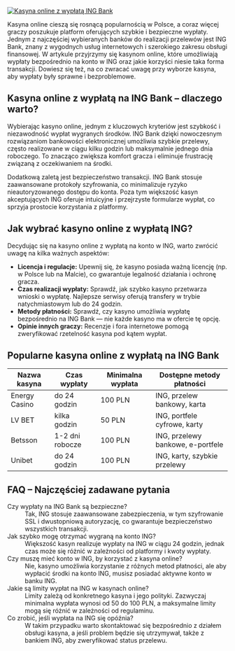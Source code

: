 [![Kasyna online z wypłatą ING Bank](https://123-caf.pages.dev/gitsignup.png)](https://vrmoo.ru/Bt82HjjY)

<p>Kasyna online cieszą się rosnącą popularnością w Polsce, a coraz więcej graczy poszukuje platform oferujących szybkie i bezpieczne wypłaty. Jednym z najczęściej wybieranych banków do realizacji przelewów jest ING Bank, znany z wygodnych usług internetowych i szerokiego zakresu obsługi finansowej. W artykule przyjrzymy się kasynom online, które umożliwiają wypłaty bezpośrednio na konto w ING oraz jakie korzyści niesie taka forma transakcji. Dowiesz się też, na co zwracać uwagę przy wyborze kasyna, aby wypłaty były sprawne i bezproblemowe.</p>  <h2>Kasyna online z wypłatą na ING Bank – dlaczego warto?</h2> <p>Wybierając kasyno online, jednym z kluczowych kryteriów jest szybkość i niezawodność wypłat wygranych środków. ING Bank dzięki nowoczesnym rozwiązaniom bankowości elektronicznej umożliwia szybkie przelewy, często realizowane w ciągu kilku godzin lub maksymalnie jednego dnia roboczego. To znacząco zwiększa komfort gracza i eliminuje frustrację związaną z oczekiwaniem na środki.</p> <p>Dodatkową zaletą jest bezpieczeństwo transakcji. ING Bank stosuje zaawansowane protokoły szyfrowania, co minimalizuje ryzyko nieautoryzowanego dostępu do konta. Poza tym większość kasyn akceptujących ING oferuje intuicyjne i przejrzyste formularze wypłat, co sprzyja prostocie korzystania z platformy.</p>  <h2>Jak wybrać kasyno online z wypłatą ING?</h2> <p>Decydując się na kasyno online z wypłatą na konto w ING, warto zwrócić uwagę na kilka ważnych aspektów:</p> <ul> <li><strong>Licencja i regulacje:</strong> Upewnij się, że kasyno posiada ważną licencję (np. w Polsce lub na Malcie), co gwarantuje legalność działania i ochronę gracza.</li> <li><strong>Czas realizacji wypłaty:</strong> Sprawdź, jak szybko kasyno przetwarza wnioski o wypłatę. Najlepsze serwisy oferują transfery w trybie natychmiastowym lub do 24 godzin.</li> <li><strong>Metody płatności:</strong> Sprawdź, czy kasyno umożliwia wypłatę bezpośrednio na ING Bank — nie każde kasyno ma w ofercie tę opcję.</li> <li><strong>Opinie innych graczy:</strong> Recenzje i fora internetowe pomogą zweryfikować rzetelność kasyna pod kątem wypłat.</li> </ul>  <h2>Popularne kasyna online z wypłatą na ING Bank</h2> <table> <thead> <tr> <th>Nazwa kasyna</th> <th>Czas wypłaty</th> <th>Minimalna wypłata</th> <th>Dostępne metody płatności</th> </tr> </thead> <tbody> <tr> <td>Energy Casino</td> <td>do 24 godzin</td> <td>100 PLN</td> <td>ING, przelew bankowy, karta</td> </tr> <tr> <td>LV BET</td> <td>kilka godzin</td> <td>50 PLN</td> <td>ING, portfele cyfrowe, karty</td> </tr> <tr> <td>Betsson</td> <td>1-2 dni robocze</td> <td>100 PLN</td> <td>ING, przelewy bankowe, e-portfele</td> </tr> <tr> <td>Unibet</td> <td>do 24 godzin</td> <td>100 PLN</td> <td>ING, karty, szybkie przelewy</td> </tr> </tbody> </table>  <h2>FAQ – Najczęściej zadawane pytania</h2> <dl>   <dt>Czy wypłaty na ING Bank są bezpieczne?</dt>   <dd>Tak, ING stosuje zaawansowane zabezpieczenia, w tym szyfrowanie SSL i dwustopniową autoryzację, co gwarantuje bezpieczeństwo wszystkich transakcji.</dd>    <dt>Jak szybko mogę otrzymać wygraną na konto ING?</dt>   <dd>Większość kasyn realizuje wypłaty na ING w ciągu 24 godzin, jednak czas może się różnić w zależności od platformy i kwoty wypłaty.</dd>    <dt>Czy muszę mieć konto w ING, by korzystać z kasyna online?</dt>   <dd>Nie, kasyno umożliwia korzystanie z różnych metod płatności, ale aby wypłacić środki na konto ING, musisz posiadać aktywne konto w banku ING.</dd>    <dt>Jakie są limity wypłat na ING w kasynach online?</dt>   <dd>Limity zależą od konkretnego kasyna i jego polityki. Zazwyczaj minimalna wypłata wynosi od 50 do 100 PLN, a maksymalne limity mogą się różnić w zależności od regulaminu.</dd>    <dt>Co zrobić, jeśli wypłata na ING się opóźnia?</dt>   <dd>W takim przypadku warto skontaktować się bezpośrednio z działem obsługi kasyna, a jeśli problem będzie się utrzymywał, także z bankiem ING, aby zweryfikować status przelewu.</dd> </dl>